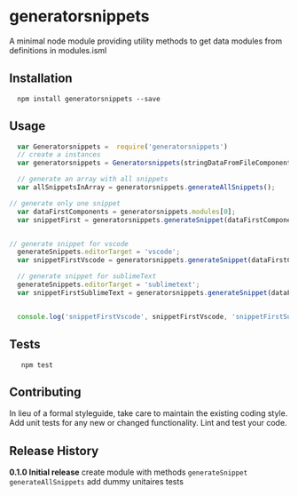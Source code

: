 generatorsnippets
=========

A minimal node module providing utility methods to get data modules from definitions in modules.isml

## Installation

```shell
  npm install generatorsnippets --save
```

## Usage

```js
  var Generatorsnippets =  require('generatorsnippets')
  // create a instances
  var generatorsnippets = Generatorsnippets(stringDataFromFileComponents)

  // generate an array with all snippets 
  var allSnippetsInArray = generatorsnippets.generateAllSnippets();

// generate only one snippet
  var dataFirstComponents = generatorsnippets.modules[0];
  var snippetFirst = generatorsnippets.generateSnippet(dataFirstComponents);


// generate snippet for vscode
  generateSnippets.editorTarget = 'vscode';
  var snippetFirstVscode = generatorsnippets.generateSnippet(dataFirstComponents);

  // generate snippet for sublimeText
  generateSnippets.editorTarget = 'sublimetext';
  var snippetFirstSublimeText = generatorsnippets.generateSnippet(dataFirstComponents);


  console.log('snippetFirstVscode', snippetFirstVscode, 'snippetFirstSublimeText', snippetFirstSublimeText);
```

## Tests

```shell
   npm test
```

## Contributing

In lieu of a formal styleguide, take care to maintain the existing coding style.
Add unit tests for any new or changed functionality. Lint and test your code.

## Release History

**0.1.0 Initial release**
  create module with methods `generateSnippet` `generateAllSnippets`
  add dummy unitaires tests 
  
    
